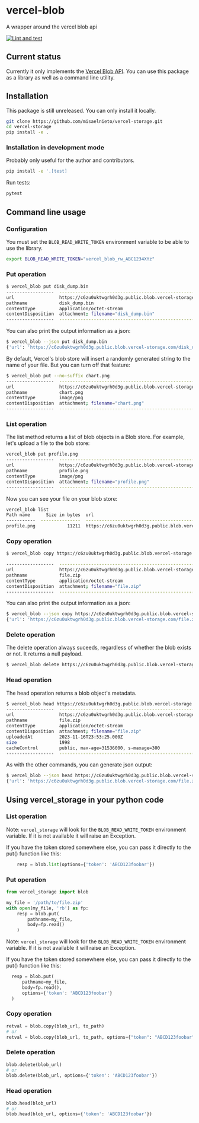 # vercel-blob
A wrapper around the vercel blob api


[![Lint and test](https://github.com/misaelnieto/vercel-storage/actions/workflows/python-app.yml/badge.svg?branch=main)](https://github.com/misaelnieto/vercel-storage/actions/workflows/python-app.yml)

## Current status

Currently it only implements the [Vercel Blob API](https://vercel.com/docs/storage/vercel-blob). You can use this package as a library as well as a command line utility.

## Installation

This package is still unreleased. You can only install it locally.

```sh
git clone https://github.com/misaelnieto/vercel-storage.git
cd vercel-storage
pip install -e .
```

### Installation in development mode

Probably only useful for the author and contributors.

```sh
pip install -e '.[test]
```

Run tests:

```sh
pytest
```

## Command line usage

### Configuration

You must set the `BLOB_READ_WRITE_TOKEN` environment variable to be able to use the library.

```sh
export BLOB_READ_WRITE_TOKEN="vercel_blob_rw_ABC1234XYz"
```

### Put operation

```sh
$ vercel_blob put disk_dump.bin
------------------  ----------------------------------------------------------------------------------------------------
url                 https://c6zu0uktwgrh0d3g.public.blob.vercel-storage.com/disk_dump-OTgBsduT0QQcfXImNMZky1NSy3HfML.bin
pathname            disk_dump.bin
contentType         application/octet-stream
contentDisposition  attachment; filename="disk_dump.bin"
------------------  ----------------------------------------------------------------------------------------------------
```

You can also print the output information as a json:

```sh
$ vercel_blob --json put disk_dump.bin
{'url': 'https://c6zu0uktwgrh0d3g.public.blob.vercel-storage.com/disk_dump-0eX9NYJnZjO31GsDiwDaQ6TR9QnWkH.bin', 'pathname': 'disk_dump.bin', 'contentType': 'text/plain', 'contentDisposition': 'attachment; filename="disk_dump.bin"'}
```

By default, Vercel's blob store will insert a randomly generated string to the name of your file. But you can turn off that feature:

```sh
$ vercel_blob put --no-suffix chart.png 
------------------  -----------------------------------------------------------------
url                 https://c6zu0uktwgrh0d3g.public.blob.vercel-storage.com/chart.png
pathname            chart.png
contentType         image/png
contentDisposition  attachment; filename="chart.png"
------------------  -----------------------------------------------------------------
```

### List operation

The list method returns a list of blob objects in a Blob store. For example, let's upload a file to the bob store:

```sh
vercel_blob put profile.png 
------------------  --------------------------------------------------------------------------------------------------
url                 https://c6zu0uktwgrh0d3g.public.blob.vercel-storage.com/profile-OtpJ1AUIxChAA6UZejVXPA1pkuBw2D.png
pathname            profile.png
contentType         image/png
contentDisposition  attachment; filename="profile.png"
------------------  --------------------------------------------------------------------------------------------------
```

Now you can see your file on your blob store:

```sh
vercel_blob list
Path name      Size in bytes  url
-----------  ---------------  -------------------------------------------------------------------
profile.png            11211  https://c6zu0uktwgrh0d3g.public.blob.vercel-storage.com/profile-OtpJ1AUIxChAA6UZejVXPA1pkuBw2D.png
```


### Copy operation

```sh
$ vercel_blob copy https://c6zu0uktwgrh0d3g.public.blob.vercel-storage.com/disk_dump-0eX9NYJnZjO31GsDiwDaQ6TR9QnWkH.bin file.zip

------------------  ----------------------------------------------------------------
url                 https://c6zu0uktwgrh0d3g.public.blob.vercel-storage.com/file.zip
pathname            file.zip
contentType         application/octet-stream
contentDisposition  attachment; filename="file.zip"
------------------  ----------------------------------------------------------------

```

You can also print the output information as a json:

```sh
$ vercel_blob --json copy https://c6zu0uktwgrh0d3g.public.blob.vercel-storage.com/disk_dump-0eX9NYJnZjO31GsDiwDaQ6TR9QnWkH.bin file.zip
{'url': 'https://c6zu0uktwgrh0d3g.public.blob.vercel-storage.com/file.zip', 'pathname': 'file.zip', 'contentType': 'application/octet-stream', 'contentDisposition': 'attachment; filename="file.zip"'}
```

### Delete operation

The delete operation always suceeds, regardless of whether the blob exists or not. It returns a null payload.

```sh
$ vercel_blob delete https://c6zu0uktwgrh0d3g.public.blob.vercel-storage.com/disk_dump-mSjTcLOIg8hlGNiWpWMUcGqVll1uST.bin
```

### Head operation

The head operation returns a blob object's metadata.


```sh
$ vercel_blob head https://c6zu0uktwgrh0d3g.public.blob.vercel-storage.com/file.zip
------------------  ----------------------------------------------------------------
url                 https://c6zu0uktwgrh0d3g.public.blob.vercel-storage.com/file.zip
pathname            file.zip
contentType         application/octet-stream
contentDisposition  attachment; filename="file.zip"
uploadedAt          2023-11-16T23:53:25.000Z
size                1998
cacheControl        public, max-age=31536000, s-maxage=300
------------------  ----------------------------------------------------------------
```

As with the other commands, you can generate json output:

```sh
$ vercel_blob --json head https://c6zu0uktwgrh0d3g.public.blob.vercel-storage.com/file.zip
{'url': 'https://c6zu0uktwgrh0d3g.public.blob.vercel-storage.com/file.zip', 'pathname': 'file.zip', 'contentType': 'application/octet-stream', 'contentDisposition': 'attachment; filename="file.zip"', 'uploadedAt': '2023-11-16T23:53:25.000Z', 'size': 1998, 'cacheControl': 'public, max-age=31536000, s-maxage=300'}
```


## Using vercel_storage in your python code

### List operation

Note: `vercel_storage` will look for the `BLOB_READ_WRITE_TOKEN` environment variable. If it is not available
it will raise an Exception.

If you have the token stored somewhere else, you can pass it directly to the put() function like this:


```python
    resp = blob.list(options={'token': 'ABCD123foobar'})
```

### Put operation

```python
from vercel_storage import blob

my_file = '/path/to/file.zip'
with open(my_file, 'rb') as fp:
    resp = blob.put(
        pathname=my_file,
        body=fp.read()
    )
```

Note: `vercel_storage` will look for the `BLOB_READ_WRITE_TOKEN` environment variable. If it is not available
it will raise an Exception.

If you have the token stored somewhere else, you can pass it directly to the put() function like this:

```python
  resp = blob.put(
      pathname=my_file,
      body=fp.read(),
      options={'token': 'ABCD123foobar'}
  )
```

### Copy operation

```python
retval = blob.copy(blob_url, to_path)
# or
retval = blob.copy(blob_url, to_path, options={"token": "ABCD123foobar"})
```

### Delete operation

```python
blob.delete(blob_url)
# or
blob.delete(blob_url, options={'token': 'ABCD123foobar'})
```

### Head operation

```python
blob.head(blob_url)
# or
blob.head(blob_url, options={'token': 'ABCD123foobar'})
```

